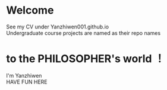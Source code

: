 # Welcome

See my CV under Yanzhiwen001.github.io  
Undergraduate course projects are named as their repo names  

# to the PHILOSOPHER's world ！

I'm Yanzhiwen  
HAVE FUN HERE
